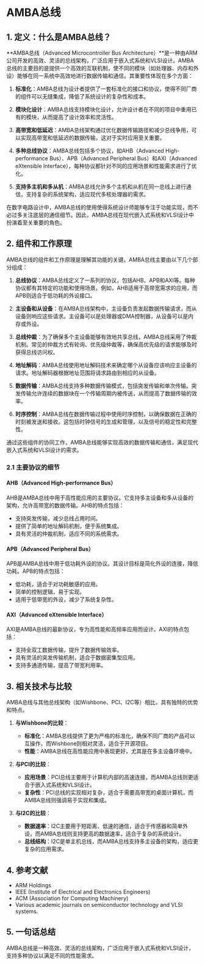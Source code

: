 # AMBA总线

## 1. 定义：什么是**AMBA总线**？
**AMBA总线（Advanced Microcontroller Bus Architecture）**是一种由ARM公司开发的高效、灵活的总线架构，广泛应用于嵌入式系统和VLSI设计。AMBA总线的主要目的是提供一个高效的互联机制，使不同的模块（如处理器、内存和外设）能够在同一系统中高效地进行数据传输和通信。其重要性体现在多个方面：

1. **标准化**：AMBA总线为设计者提供了一套标准化的接口和协议，使得不同厂商的组件可以无缝集成，降低了系统设计的复杂性和成本。
   
2. **模块化设计**：AMBA总线支持模块化设计，允许设计者在不同的项目中重用已有的模块，从而提高了设计效率和灵活性。

3. **高带宽和低延迟**：AMBA总线架构通过优化数据传输路径和减少总线争用，可以实现高带宽和低延迟的数据传输，这对于实时应用至关重要。

4. **多种总线协议**：AMBA总线包括多个协议，如AHB（Advanced High-performance Bus）、APB（Advanced Peripheral Bus）和AXI（Advanced eXtensible Interface），每种协议都针对不同的应用场景和性能需求进行了优化。

5. **支持多主机和多从机**：AMBA总线允许多个主机和从机在同一总线上进行通信，支持复杂的系统架构，适应现代多核处理器的需求。

在数字电路设计中，AMBA总线的使用使得系统设计师能够专注于功能实现，而不必过多关注底层的通信细节。因此，AMBA总线在现代嵌入式系统和VLSI设计中扮演着至关重要的角色。

## 2. 组件和工作原理
AMBA总线的组件和工作原理是理解其功能的关键。AMBA总线主要由以下几个部分组成：

1. **总线协议**：AMBA总线定义了一系列的协议，包括AHB、APB和AXI等。每种协议都有其特定的功能和使用场景。例如，AHB适用于高带宽需求的应用，而APB则适合于低功耗的外设接口。

2. **主设备和从设备**：在AMBA总线架构中，主设备负责发起数据传输请求，而从设备则响应这些请求。主设备可以是处理器或DMA控制器，从设备可以是内存或外设。

3. **总线仲裁**：为了确保多个主设备能够有效地共享总线，AMBA总线采用了仲裁机制。常见的仲裁方式有轮询、优先级仲裁等，确保高优先级的请求能够及时获得总线访问权。

4. **地址解码**：AMBA总线使用地址解码技术来确定哪个从设备应该响应主设备的请求。地址解码器根据地址范围将请求路由到相应的从设备。

5. **数据传输**：AMBA总线支持多种数据传输模式，包括突发传输和单次传输。突发传输允许连续的数据块在一个传输周期内被传送，从而提高了数据传输的效率。

6. **时序控制**：AMBA总线在数据传输过程中使用时序控制，以确保数据在正确的时刻被发送和接收。这包括时钟信号的生成和管理，以及信号的稳定性和完整性。

通过这些组件的协同工作，AMBA总线能够实现高效的数据传输和通信，满足现代嵌入式系统和VLSI设计的需求。

### 2.1 主要协议的细节
#### AHB（Advanced High-performance Bus）
AHB是AMBA总线中用于高性能应用的主要协议。它支持多主设备和多从设备的架构，允许高带宽的数据传输。AHB的特点包括：

- 支持突发传输，减少总线占用时间。
- 提供了简单的地址解码机制，便于系统集成。
- 具有灵活的仲裁机制，适应不同的系统需求。

#### APB（Advanced Peripheral Bus）
APB是AMBA总线中用于低功耗外设的协议。其设计目标是简化外设的连接，降低功耗。APB的特点包括：

- 低功耗，适合于对功耗敏感的应用。
- 简单的控制逻辑，易于实现。
- 适用于低带宽的外设，减少了系统复杂性。

#### AXI（Advanced eXtensible Interface）
AXI是AMBA总线的最新协议，专为高性能和高频率应用而设计。AXI的特点包括：

- 支持全双工数据传输，提升了数据传输效率。
- 具有灵活的突发传输机制，适合于数据密集型应用。
- 支持多通道传输，提高了带宽利用率。

## 3. 相关技术与比较
AMBA总线与其他总线架构（如Wishbone、PCI、I2C等）相比，具有独特的优势和特点。

1. **与Wishbone的比较**：
   - **标准化**：AMBA总线提供了更为严格的标准化，确保不同厂商的产品可以互操作，而Wishbone则相对灵活，适合于开源项目。
   - **性能**：AMBA总线在高性能应用中表现更好，尤其是在多主设备环境中。

2. **与PCI的比较**：
   - **应用场景**：PCI总线主要用于计算机内部的高速连接，而AMBA总线则更适合于嵌入式系统和VLSI设计。
   - **复杂性**：PCI总线的实现相对复杂，适合于需要高带宽的桌面计算机，而AMBA总线则强调易于实现和集成。

3. **与I2C的比较**：
   - **数据速率**：I2C主要用于短距离、低速的通信，适合于传感器和简单外设，而AMBA总线则支持更高的数据速率，适合于复杂的系统设计。
   - **总线结构**：I2C是单主机总线，而AMBA总线支持多主设备的架构，适应更复杂的应用需求。

## 4. 参考文献
- ARM Holdings
- IEEE (Institute of Electrical and Electronics Engineers)
- ACM (Association for Computing Machinery)
- Various academic journals on semiconductor technology and VLSI systems.

## 5. 一句话总结
AMBA总线是一种高效、灵活的总线架构，广泛应用于嵌入式系统和VLSI设计，支持多种协议以满足不同的性能需求。
